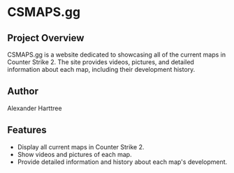 # CSMAPS.gg

## Project Overview
CSMAPS.gg is a website dedicated to showcasing all of the current maps in Counter Strike 2. The site provides videos, pictures, and detailed information about each map, including their development history.

## Author
Alexander Harttree

## Features
- Display all current maps in Counter Strike 2.
- Show videos and pictures of each map.
- Provide detailed information and history about each map's development.